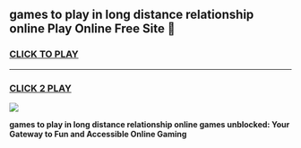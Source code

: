
## games to play in long distance relationship online Play Online Free Site 👋
<h3>
<a href="https://download.freeplayer.one?title=games_to_play_in_long_distance_relationship_online&ref=21F">CLICK TO PLAY</a></h3>
<hr>

<h3>
<a href="https://download.freeplayer.one?title=games_to_play_in_long_distance_relationship_online&ref=21F">CLICK 2 PLAY</a>
  
</h3>

<a href="https://download.freeplayer.one?title=games_to_play_in_long_distance_relationship_online&ref=21F"><img src="https://cdnb.artstation.com/p/assets/images/images/032/539/853/original/anto-thomas-button-gif.gif"></a>


**games to play in long distance relationship online games unblocked: Your Gateway to Fun and Accessible Online Gaming**
